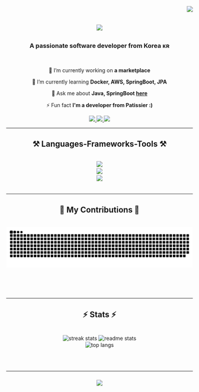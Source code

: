 <img align="right" src="https://visitor-badge.laobi.icu/badge?page_id=Komo1284.Komo1284" />

<h1 align="center">
    <img src="https://readme-typing-svg.herokuapp.com/?font=Righteous&size=35&center=true&vCenter=true&width=500&height=70&duration=4000&lines=Hi+There!+👋;+I'm+KOMOREBI+!;" />
</h1>

<h3 align="center">A passionate software developer from Korea ᴋʀ</h3>

<br/>

<div align="center">
 
 🔭 I’m currently working on **a marketplace**
 
 🌱 I’m currently learning **Docker, AWS, SpringBoot, JPA**

💬 Ask me about **Java, SpringBoot [here](https://github.com/Komo1284)**

⚡ Fun fact **I'm a developer from Patissier :)**

 </div>
 
<div align="center"> 
  <a href="mailto:pedro.sales.rkdgur96@gmail.com">
    <img src="https://img.shields.io/badge/Gmail-333333?style=for-the-badge&logo=gmail&logoColor=red" target="_blank" />
  </a>
  <a href="https://komo1284.github.io" target="_blank">
     <img src="https://img.shields.io/badge/Portfolio-FF5722?style=for-the-badge&logo=todoist&logoColor=white" target="_blank" /> <!-- sqlite, safari, google-chrome are other good icon options -->
  </a>
  <a href="https://komorebi1284.tistory.com/">
    <img src="https://github-readme-tistory-card.vercel.app/api/badge?name=Tistory%20Blog" />
  </a>
  
</div>
 <hr/>

<h2 align="center">⚒️ Languages-Frameworks-Tools ⚒️</h2>
<br/>
<div align="center">
    <img src="https://skillicons.dev/icons?i=apple,windows,linux,ubuntu" /><br>
    <img src="https://skillicons.dev/icons?i=html,css,tailwind,javascript,vscode,eclipse,idea,git,github,notion" /><br>
    <img src="https://skillicons.dev/icons?i=py,java,spring,maven,gradle,hibernate,postman,mysql,aws,docker" /><br>
</div>
<br/>
<hr/>

<div align="center">
  <h2>🐍 My Contributions 🐍</h2>
  <br>
  <img alt="snake eating my contributions" src="https://raw.githubusercontent.com/Komo1284/Komo1284/output/github-contribution-grid-snake-dark.svg" />
  
  <br/><br/><br/>
</div>

<hr/>
<h2 align="center">⚡ Stats ⚡</h2>
<br>
<div align=center>
  <img width=390 src="https://streak-stats.demolab.com/?user=komo1284&theme=react&border_radius=10" alt="streak stats"/>
  <img width=390 src="https://github-readme-stats.vercel.app/api?username=komo1284&count_private=true&show_icons=true&theme=react&rank_icon=github&border_radius=10" alt="readme stats" />
  <br/>
  <img width=325 align="center" src="https://github-readme-stats.vercel.app/api/top-langs/?username=komo1284&hide=HTML&langs_count=8&layout=compact&theme=react&border_radius=10&size_weight=0.5&count_weight=0.5&exclude_repo=github-readme-stats" alt="top langs" />
</div>

<br/><br/>

<hr/>
<h3 align="center">
    <img src="https://readme-typing-svg.herokuapp.com/?font=Righteous&size=35&center=true&vCenter=true&width=500&height=70&duration=3000&lines=Thanks+for+visiting!+👋;" />
</h1>
